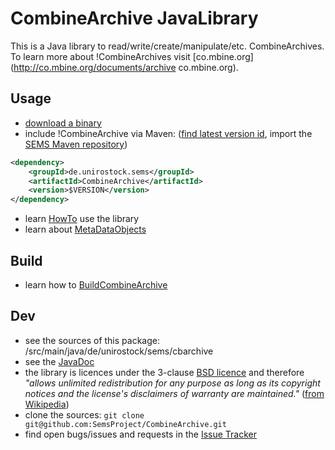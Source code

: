 CombineArchive JavaLibrary 
=============================

This is a Java library to read/write/create/manipulate/etc. CombineArchives. To learn more about !CombineArchives visit [co.mbine.org](http://co.mbine.org/documents/archive co.mbine.org).

Usage 
------

* [download a binary](http://bin.sems.uni-rostock.de/CombineArchive/)
* include !CombineArchive via Maven: ([find latest version id](http://mvn.sems.uni-rostock.de/releases/de/unirostock/sems/CombineArchive), import the [SEMS Maven repository](https://sems.uni-rostock.de/2013/10/maven-repository/))

```xml
<dependency>
    <groupId>de.unirostock.sems</groupId>
    <artifactId>CombineArchive</artifactId>
    <version>$VERSION</version>
</dependency>
```

* learn [HowTo](HowTo) use the library
* learn about [MetaDataObjects](MetaDataObject)

Build 
------

* learn how to [BuildCombineArchive](BuildCombineArchive)

Dev 
----

* see the sources of this package: /src/main/java/de/unirostock/sems/cbarchive 
* see the [JavaDoc](http://jdoc.sems.uni-rostock.de/CombineArchive)
* the library is licences under the 3-clause [BSD licence](/LICENSE.txt) and therefore *"allows unlimited redistribution for any purpose as long as its copyright notices and the license's disclaimers of warranty are maintained."* ([from Wikipedia](https://en.wikipedia.org/wiki/B/S/D_licenses#3-clause_license_.28.22Revised_B/S/D_License.22.2C_.22New_B/S/D_License.22.2C_or_.22Modified_B/S/D_License.22.29))
* clone the sources: `git clone git@github.com:SemsProject/CombineArchive.git`
* find open bugs/issues and requests in the [Issue Tracker](https://github.com/SemsProject/CombineArchive/issues)
